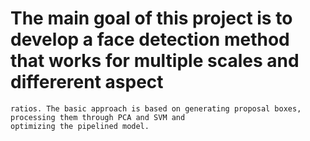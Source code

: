 # The main goal of this project is to develop a face detection method that works for multiple scales and differerent aspect
    ratios. The basic approach is based on generating proposal boxes, processing them through PCA and SVM and
    optimizing the pipelined model.
